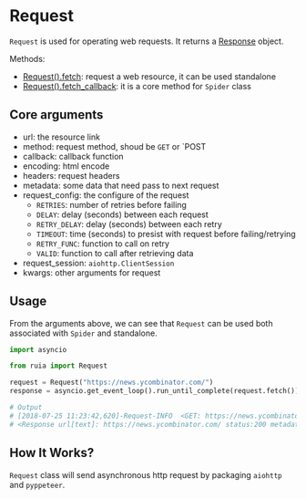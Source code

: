 # Request

`Request` is used for operating web requests.
It returns a [Response][response.md] object.

Methods:

- [Request().fetch][request.py]: request a web resource, it can be used standalone
- [Request().fetch_callback][request.py]: it is a core method for `Spider` class

## Core arguments

- url: the resource link
- method: request method, shoud be `GET` or `POST
- callback: callback function
- encoding: html encode
- headers: request headers
- metadata: some data that need pass to next request
- request_config: the configure of the request
  - `RETRIES`: number of retries before failing
  - `DELAY`: delay (seconds) between each request
  - `RETRY_DELAY`: delay (seconds) between each retry
  - `TIMEOUT`: time (seconds) to presist with request before failing/retrying
  - `RETRY_FUNC`: function to call on retry
  - `VALID`: function to call after retrieving data
- request_session: `aiohttp.ClientSession`
- kwargs: other arguments for request

## Usage

From the arguments above, we can see that `Request` can be used both associated with `Spider` and standalone.

```python
import asyncio

from ruia import Request

request = Request("https://news.ycombinator.com/")
response = asyncio.get_event_loop().run_until_complete(request.fetch())

# Output
# [2018-07-25 11:23:42,620]-Request-INFO  <GET: https://news.ycombinator.com/>
# <Response url[text]: https://news.ycombinator.com/ status:200 metadata:{}>
```

## How It Works?

`Request` class will send asynchronous http request by packaging `aiohttp` and `pyppeteer`.

[response.md]: ./response.md
[request.py]: https://github.com/howie6879/ruia/blob/master/ruia/request.py


